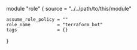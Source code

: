 module "role" {
    source = "../../path/to/this/module"

    assume_role_policy = ""
    role_name          = "terraform_bot"
    tags               = {}
}
